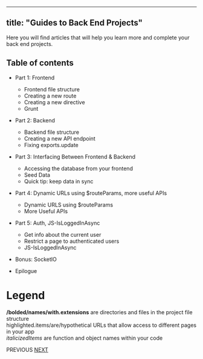 
---
title: "Guides to Back End Projects"
---

Here you will find articles that will help you learn more and complete your back end projects.

## Table of contents

*   Part 1: Frontend
    *   <a>Frontend file structure</a>
    *   <a>Creating a new route</a>
    *   <a>Creating a new directive</a>
    *   <a>Grunt</a>
*   Part 2: Backend

    *   <a>Backend file structure</a>
    *   <a>Creating a new API endpoint</a>
    *   <a>Fixing exports.update</a>
*   Part 3: Interfacing Between Frontend & Backend

    *   <a>Accessing the database from your frontend</a>
    *   <a>Seed Data</a>
    *   <a>Quick tip: keep data in sync</a>
*   Part 4: Dynamic URLs using $routeParams, more useful APIs

    *   <a>Dynamic URLS using $routeParams</a>
    *   <a>More Useful APIs</a>
*   Part 5: Auth, JS-IsLoggedInAsync

    *   <a>Get info about the current user</a>
    *   <a>Restrict a page to authenticated users</a>
    *   <a>JS-IsLoggedInAsync</a>
*   <a>Bonus: SocketIO</a>

*   <a>Epilogue</a>

# Legend

**/bolded/names/with.extensions** are directories and files in the project file structure  
<a>highlighted.items/are/hypothetical</a> URLs that allow access to different pages in your app  
_italicizedItems_ are function and object names within your code

<a>PREVIOUS</a> [NEXT](http://forum.freecodecamp.com/t/front-end-file-structure/14266)
